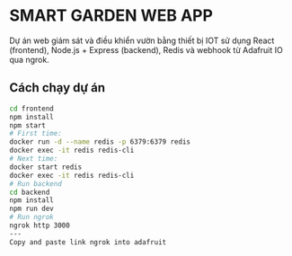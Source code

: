 
# SMART GARDEN WEB APP

Dự án web giám sát và điều khiển vườn bằng thiết bị IOT sử dụng React (frontend), Node.js + Express (backend), Redis và webhook từ Adafruit IO qua ngrok.

## Cách chạy dự án

```bash
cd frontend
npm install
npm start
# First time:
docker run -d --name redis -p 6379:6379 redis
docker exec -it redis redis-cli
# Next time:
docker start redis
docker exec -it redis redis-cli
# Run backend 
cd backend
npm install
npm run dev
# Run ngrok
ngrok http 3000
---
Copy and paste link ngrok into adafruit
